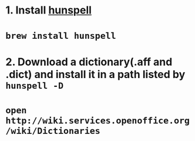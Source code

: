 # 1. Install [hunspell](https://github.com/hunspell/hunspell)
# `brew install hunspell`

# 2. Download a dictionary(.aff and .dict) and install it in a path listed by `hunspell -D`
# `open http://wiki.services.openoffice.org/wiki/Dictionaries`

